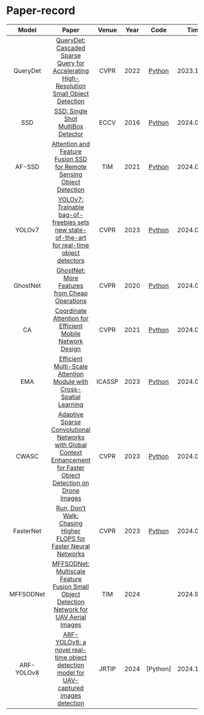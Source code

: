 # Paper-record
|    Model     |                            Paper                             | Venue | Year |                             Code                             | Time       |
| :----------: | :----------------------------------------------------------: | :---: | :--: | :----------------------------------------------------------: | ---------- |
|   QueryDet   | [QueryDet: Cascaded Sparse Query for Accelerating High-Resolution Small Object Detection](https://ieeexplore.ieee.org/stamp/stamp.jsp?tp=&arnumber=9879411) | CVPR  | 2022 |       [Python](https://github.com/ChenhongyiYang/QueryDet-PyTorch)       | 2023.12.19 |
|    SSD       | [SSD: Single Shot MultiBox Detector](https://link.springer.com/chapter/10.1007/978-3-319-46448-0_2) | ECCV | 2016 |        [Python](https://github.com/weiliu89/caffe/tree/ssd)        | 2024.02.26 |
|   AF-SSD     | [Attention and Feature Fusion SSD for Remote Sensing Object Detection](https://ieeexplore.ieee.org/stamp/stamp.jsp?tp=&arnumber=9333604) | TIM  | 2021 |       [Python](https://github.com/jhzhang19/AF-SSD)        | 2024.04.25 |
|     YOLOv7   |[YOLOv7: Trainable bag-of-freebies sets new state-of-the-art for real-time object detectors](https://github.com/WongKinYiu/yolov7)| CVPR  | 2023 | [Python](https://github.com/WongKinYiu/yolov7) | 2024.05.01 |
|   GhostNet   | [GhostNet: More Features from Cheap Operations](https://ieeexplore.ieee.org/document/9157333) | CVPR  | 2020 | [Python](https://github.com/huawei-noah/ghostnet) | 2024.05.15 |
|     CA       | [Coordinate Attention for Efficient Mobile Network Design](https://ieeexplore.ieee.org/stamp/stamp.jsp?tp=&arnumber=9577301) | CVPR  | 2021 | [Python](https://github.com/houqb/CoordAttention) | 2024.05.27 |
|      EMA     | [Efficient Multi-Scale Attention Module with Cross-Spatial Learning](https://ieeexplore.ieee.org/stamp/stamp.jsp?tp=&arnumber=10096516)  | ICASSP   | 2023   | [Python](https://github.com/YOLOonMe/EMA-attention-module)   | 2024.06.04   |
|    CWASC     | [Adaptive Sparse Convolutional Networks with Global Context Enhancement for Faster Object Detection on Drone Images](https://ieeexplore.ieee.org/document/10205247) | CVPR |  2023  | [Python](https://github.com/Cuogeihong/CEASC)   | 2024.06.24  |
|   FasterNet  | [Run, Don’t Walk: Chasing Higher FLOPS for Faster Neural Networks](https://ieeexplore.ieee.org/document/10203371)  | CVPR   | 2023   | [Python](https://github.com/JierunChen/FasterNet)   | 2024.07.10   |
|   MFFSODNet  | [MFFSODNet: Multiscale Feature Fusion Small Object Detection Network for UAV Aerial Images](https://ieeexplore.ieee.org/abstract/document/10480392)  | TIM   | 2024   |    | 2024.9.30   |
|   ARF-YOLOv8 | [ARF-YOLOv8: a novel real-time object detection model for UAV-captured images detection](https://link.springer.com/article/10.1007/s11554-024-01483-z)  | JRTIP   | 2024   | [Python]   | 2024.12.07   |
